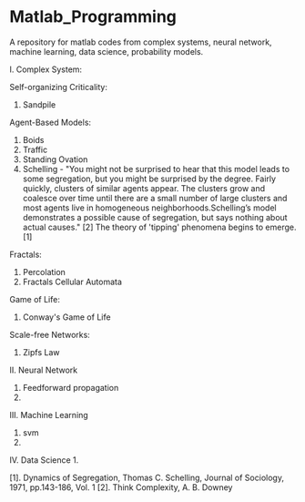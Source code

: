 # Matlab_Programming
A repository for matlab codes from complex systems, neural network, machine learning, data science, probability models.


I. Complex System: 

Self-organizing Criticality: 
  1. Sandpile 

Agent-Based Models: 
  1. Boids
  2. Traffic 
  3. Standing Ovation
  4. Schelling - "You might not be surprised to hear that this model leads to some segregation, but you might be surprised by the degree. Fairly quickly, clusters of similar agents appear. The clusters grow and coalesce over time until there are a small number of large clusters and most agents live in homogeneous neighborhoods.Schelling’s model demonstrates a possible cause of segregation, but says nothing about actual causes." [2] The theory of 'tipping' phenomena begins to emerge. [1]

Fractals: 
  1. Percolation
  2. Fractals Cellular Automata

Game of Life: 
  1. Conway's Game of Life

Scale-free Networks: 
  1. Zipfs Law


II. Neural Network
  1. Feedforward propagation 
  2. 

III. Machine Learning 
  1. svm
  2. 
  
IV. Data Science
  1. 



[1]. Dynamics of Segregation, Thomas C. Schelling, Journal of Sociology, 1971, pp.143-186, Vol. 1
[2]. Think Complexity, A. B. Downey
